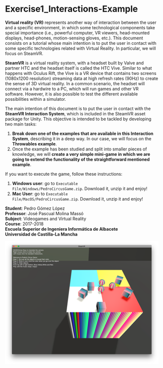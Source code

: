 # Exercise1_Interactions-Example

<strong>Virtual reality (VR)</strong> represents another way of interaction between the user and a specific environment, in which some technological components take special importance (i.e., powerful computer, VR viewers, head-mounted displays, head-phones, motion-sensing gloves, etc.). This document consists on a tutorial whose main intention is to put the user in contact with some specific technologies related with Virtual Reality. In particular, we will focus on SteamVR.

<strong>SteamVR</strong> is a virtual reality system, with a headset built by Valve and partner HTC and the headset itself is called the HTC Vive. Similar to what happens with Oculus Rift, the Vive is a VR device that contains two screens (1080x1200 resolution) streaming data at high refresh rates (90Hz) to create the sense of 3D virtual reality. In a common scenario, the headset will connect via a hardwire to a PC, which will run games and other VR software. However, it is also possible to test the different available possibilities within a simulator.

The main intention of this document is to put the user in contact with the <strong>SteamVR Interaction System</strong>, which is included in the SteamVR asset package for Unity. This objective is intended to be tackled by developing two main tasks:

  1. <strong>Break down one of the examples that are available in this Interaction System</strong>, describing it in a deep way. In our case, we will focus on the <strong>Throwables example</strong>.
  2. Once the example has been studied and split into smaller pieces of knowledge, we will <strong>create a very simple mini-game in which we are going to extend the functionality of the straightforward mentioned example</strong>.
  
  If you want to execute the game, follow these instructions:
1. <strong>Windows user</strong>: go to <code>Executable File/Windows/PedroCircusGame.zip</code>. Download it, unzip it and enjoy!
2. <strong>Mac User</strong>: go to <code>Executable File/MacOS/PedroCircusGame.zip</code>. Download it, unzip it and enjoy!

<strong>Student</strong>: Pedro Gómez López<br>
<strong>Professor</strong>: José Pascual Molina Massó<br>
<strong>Subject</strong>: Videogames and Virtual Reality<br>
<strong>Course</strong>: 2017-2018<br>
<strong>Escuela Superior de Ingeniera Informática de Albacete<br></strong>
<strong>Universidad de Castilla-La Mancha<br></strong>

![Initial View of the Game](https://raw.githubusercontent.com/pegomez/Exercise1_Interactions-Example/master/Media%20Content/InitialView.png)

